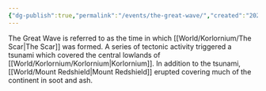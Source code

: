 ```yaml
---
{"dg-publish":true,"permalink":"/events/the-great-wave/","created":"2025-02-25T11:02:25.262-07:00"}
---
```


The Great Wave is referred to as the time in which [[World/Korlornium/The Scar\|The Scar]] was formed.
A series of tectonic activity triggered a tsunami which covered the central lowlands of [[World/Korlornium/Korlornium\|Korlornium]]. In addition to the tsunami, [[World/Mount Redshield\|Mount Redshield]] erupted covering much of the continent in soot and ash. 
